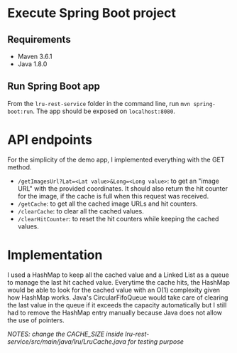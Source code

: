 # Execute Spring Boot project
## Requirements
- Maven 3.6.1
- Java 1.8.0
## Run Spring Boot app
From the `lru-rest-service` folder in the command line, run `mvn spring-boot:run`. The app should be exposed on `localhost:8080`.
# API endpoints
For the simplicity of the demo app, I implemented everything with the GET method.
- `/getImagesUrl?Lat=<Lat value>&Long=<Long value>`: to get an "image URL" with the provided coordinates. It should also return the hit counter for the image, if the cache is full when this request was received.
- `/getCache`: to get all the cached image URLs and hit counters.
- `/clearCache`: to clear all the cached values.
- `/clearHitCounter`: to reset the hit counters while keeping the cached values.
# Implementation
I used a HashMap to keep all the cached value and a Linked List as a queue to manage the last hit cached value. Everytime the cache hits, the HashMap would be able to look for the cached value with an O(1) complexity given how HashMap works. Java's CircularFifoQueue would take care of clearing the last value in the queue if it exceeds the capacity automatically but I still had to remove the HashMap entry manually because Java does not allow the use of pointers.

*NOTES: change the CACHE_SIZE inside lru-rest-service/src/main/java/lru/LruCache.java for testing purpose*

